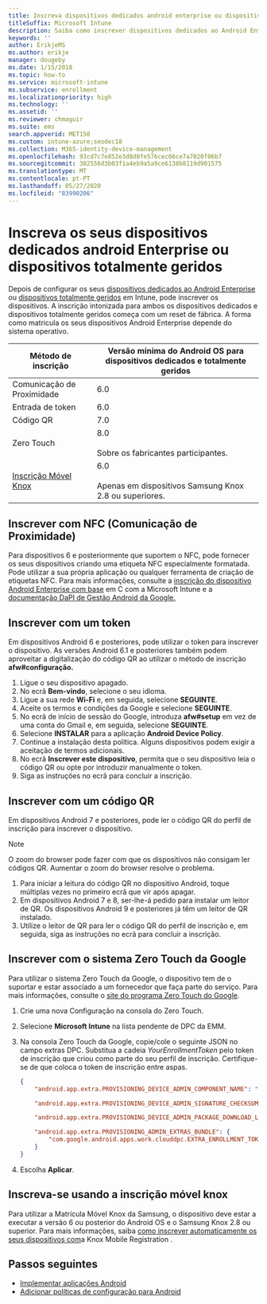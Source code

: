 ```yaml
---
title: Inscreva dispositivos dedicados android enterprise ou dispositivos totalmente geridos em Intune
titleSuffix: Microsoft Intune
description: Saiba como inscrever dispositivos dedicados ao Android Enterprise ou dispositivos totalmente geridos em Intune.
keywords: ''
author: ErikjeMS
ms.author: erikje
manager: dougeby
ms.date: 1/15/2018
ms.topic: how-to
ms.service: microsoft-intune
ms.subservice: enrollment
ms.localizationpriority: high
ms.technology: ''
ms.assetid: ''
ms.reviewer: chmaguir
ms.suite: ems
search.appverid: MET150
ms.custom: intune-azure;seodec18
ms.collection: M365-identity-device-management
ms.openlocfilehash: 93cd7c7e852e3d8d8fe576cec66ce7a7020f06b7
ms.sourcegitcommit: 302556d3b03f1a4eb9a5a9ce6138b8119d901575
ms.translationtype: MT
ms.contentlocale: pt-PT
ms.lasthandoff: 05/27/2020
ms.locfileid: "83990206"
---
```

# <a name="enroll-your-android-enterprise-dedicated-devices-or-fully-managed-devices"></a>Inscreva os seus dispositivos dedicados android Enterprise ou dispositivos totalmente geridos

Depois de configurar os seus [dispositivos dedicados ao Android Enterprise](android-kiosk-enroll.md) ou [dispositivos totalmente geridos](android-fully-managed-enroll.md) em Intune, pode inscrever os dispositivos. A inscrição intonizada para ambos os dispositivos dedicados e dispositivos totalmente geridos começa com um reset de fábrica. A forma como matricula os seus dispositivos Android Enterprise depende do sistema operativo.

| Método de inscrição | Versão mínima do Android OS para dispositivos dedicados e totalmente geridos |
| ----- | ----- |
| Comunicação de Proximidade | 6.0 |
| Entrada de token | 6.0 |
| Código QR | 7.0 |
| Zero Touch  | 8.0<br><br> Sobre os fabricantes participantes. |
| [Inscrição Móvel Knox](https://docs.microsoft.com/mem/intune/enrollment/android-samsung-knox-mobile-enroll)  | 6.0<br><br> Apenas em dispositivos Samsung Knox 2.8 ou superiores. |

## <a name="enroll-by-using-near-field-communication-nfc"></a>Inscrever com NFC (Comunicação de Proximidade)

Para dispositivos 6 e posteriormente que suportem o NFC, pode fornecer os seus dispositivos criando uma etiqueta NFC especialmente formatada. Pode utilizar a sua própria aplicação ou qualquer ferramenta de criação de etiquetas NFC. Para mais informações, consulte a [inscrição do dispositivo Android Enterprise com base](https://blogs.technet.microsoft.com/cbernier/2018/10/15/nfc-based-android-enterprise-device-enrollment-with-microsoft-intune/) em C com a Microsoft Intune e a [documentação DaPI de Gestão Android da Google.](https://developers.google.com/android/management/provision-device#nfc_method)

## <a name="enroll-by-using-a-token"></a>Inscrever com um token

Em dispositivos Android 6 e posteriores, pode utilizar o token para inscrever o dispositivo. As versões Android 6.1 e posteriores também podem aproveitar a digitalização do código QR ao utilizar o método de inscrição **afw#configuração.**

1. Ligue o seu dispositivo apagado.
2. No ecrã **Bem-vindo**, selecione o seu idioma.
3. Ligue a sua rede **Wi-Fi** e, em seguida, selecione **SEGUINTE**.
4. Aceite os termos e condições da Google e selecione **SEGUINTE**.
5. No ecrã de início de sessão do Google, introduza **afw#setup** em vez de uma conta do Gmail e, em seguida, selecione **SEGUINTE**.
6. Selecione **INSTALAR** para a aplicação **Android Device Policy**.
7. Continue a instalação desta política.  Alguns dispositivos podem exigir a aceitação de termos adicionais.
8. No ecrã **Inscrever este dispositivo**, permita que o seu dispositivo leia o código QR ou opte por introduzir manualmente o token.
9. Siga as instruções no ecrã para concluir a inscrição.

## <a name="enroll-by-using-a-qr-code"></a>Inscrever com um código QR

Em dispositivos Android 7 e posteriores, pode ler o código QR do perfil de inscrição para inscrever o dispositivo.

> [!Note]
> O zoom do browser pode fazer com que os dispositivos não consigam ler códigos QR. Aumentar o zoom do browser resolve o problema.

1. Para iniciar a leitura do código QR no dispositivo Android, toque múltiplas vezes no primeiro ecrã que vir após apagar.
2. Em dispositivos Android 7 e 8, ser-lhe-á pedido para instalar um leitor de QR. Os dispositivos Android 9 e posteriores já têm um leitor de QR instalado.
3. Utilize o leitor de QR para ler o código QR do perfil de inscrição e, em seguida, siga as instruções no ecrã para concluir a inscrição.

## <a name="enroll-by-using-google-zero-touch"></a>Inscrever com o sistema Zero Touch da Google

Para utilizar o sistema Zero Touch da Google, o dispositivo tem de o suportar e estar associado a um fornecedor que faça parte do serviço.  Para mais informações, consulte o [site do programa Zero Touch do Google](https://www.android.com/enterprise/management/zero-touch/).

1. Crie uma nova Configuração na consola do Zero Touch.
2. Selecione **Microsoft Intune** na lista pendente de DPC da EMM.
3. Na consola Zero Touch da Google, copie/cole o seguinte JSON no campo extras DPC. Substitua a cadeia *YourEnrollmentToken* pelo token de inscrição que criou como parte do seu perfil de inscrição. Certifique-se de que coloca o token de inscrição entre aspas.

    ```json
    {
        "android.app.extra.PROVISIONING_DEVICE_ADMIN_COMPONENT_NAME": "com.google.android.apps.work.clouddpc/.receivers.CloudDeviceAdminReceiver",

        "android.app.extra.PROVISIONING_DEVICE_ADMIN_SIGNATURE_CHECKSUM": "I5YvS0O5hXY46mb01BlRjq4oJJGs2kuUcHvVkAPEXlg",

        "android.app.extra.PROVISIONING_DEVICE_ADMIN_PACKAGE_DOWNLOAD_LOCATION": "https://play.google.com/managed/downloadManagingApp?identifier=setup",

        "android.app.extra.PROVISIONING_ADMIN_EXTRAS_BUNDLE": {
            "com.google.android.apps.work.clouddpc.EXTRA_ENROLLMENT_TOKEN": "YourEnrollmentToken"
        }
    }
    ```

4. Escolha **Aplicar**.

## <a name="enroll-by-using-knox-mobile-enrollment"></a>Inscreva-se usando a inscrição móvel knox
Para utilizar a Matrícula Móvel Knox da Samsung, o dispositivo deve estar a executar a versão 6 ou posterior do Android OS e o Samsung Knox 2.8 ou superior. Para mais informações, saiba [como inscrever automaticamente os seus dispositivos com](https://docs.microsoft.com/mem/intune/enrollment/android-samsung-knox-mobile-enroll)a Knox Mobile Registration .

## <a name="next-steps"></a>Passos seguintes
- [Implementar aplicações Android](../apps/apps-deploy.md)
- [Adicionar políticas de configuração para Android](../configuration/device-profiles.md)

